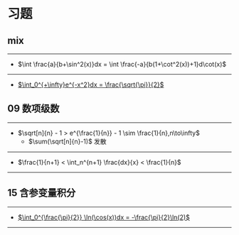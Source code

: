 # 习题


## mix

---

- $\int \frac{a}{b+\sin^2(x)}dx = \int \frac{-a}{b(1+\cot^2(x))+1}d\cot(x)$

---

- [$\int_0^{+\infty}e^{-x^2}dx = \frac{\sqrt{\pi}}{2}$](https://math.stackexchange.com/questions/154968/is-there-really-no-way-to-integrate-e-x2)

## 09 数项级数

---

- $\sqrt[n]{n} - 1 > e^{\frac{1}{n}} - 1 \sim \frac{1}{n},n\to\infty$
    - $\sum(\sqrt[n]{n}-1)$ 发散

---

- $\frac{1}{n+1} < \int_n^{n+1} \frac{dx}{x} < \frac{1}{n}$

---

## 15 含参变量积分
---

- [$\int_0^{\frac{\pi}{2}} \ln(\cos(x))dx = -\frac{\pi}{2}\ln(2)$](https://math.stackexchange.com/questions/690644/evaluate-int-0-pi-2-log-cosx-mathrmdx)

---

















